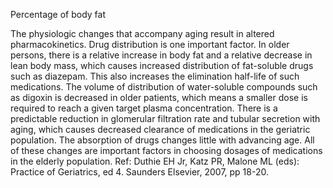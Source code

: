 Percentage of body fat

The physiologic changes that accompany aging result in altered pharmacokinetics.  Drug distribution is one important factor.  In older persons, there is a relative increase in body fat and a relative decrease in lean body mass, which causes increased distribution of fat-soluble drugs such as diazepam.  This also increases the elimination half-life of such medications.  The volume of distribution of water-soluble compounds such as digoxin is decreased in older patients, which means a smaller dose is required to reach a given target plasma concentration.  There is a predictable reduction in glomerular filtration rate and tubular secretion with aging, which causes decreased clearance of medications in the geriatric population.  The absorption of drugs changes little with advancing age.  All of these changes are important factors in choosing dosages of medications in the elderly population. Ref: Duthie EH Jr, Katz PR, Malone ML (eds): Practice of Geriatrics, ed 4. Saunders Elsevier, 2007, pp 18-20.